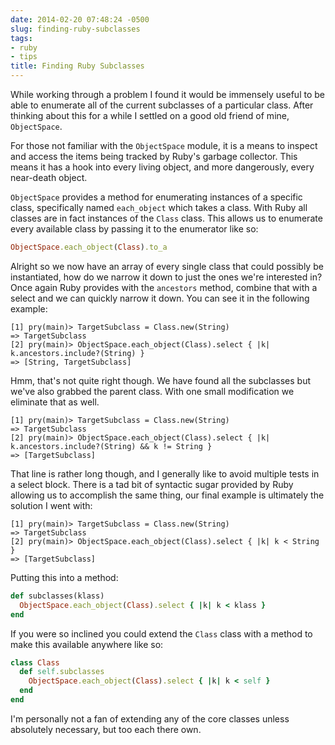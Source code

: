 ```yaml
---
date: 2014-02-20 07:48:24 -0500
slug: finding-ruby-subclasses
tags:
- ruby
- tips
title: Finding Ruby Subclasses
---
```


While working through a problem I found it would be immensely useful to be able
to enumerate all of the current subclasses of a particular class. After
thinking about this for a while I settled on a good old friend of mine,
`ObjectSpace`.

For those not familiar with the `ObjectSpace` module, it is a means to inspect
and access the items being tracked by Ruby's garbage collector. This means it
has a hook into every living object, and more dangerously, every near-death
object.

`ObjectSpace` provides a method for enumerating instances of a specific class,
specifically named `each_object` which takes a class. With Ruby all classes are
in fact instances of the `Class` class. This allows us to enumerate every
available class by passing it to the enumerator like so:

```ruby
ObjectSpace.each_object(Class).to_a
```

Alright so we now have an array of every single class that could possibly be
instantiated, how do we narrow it down to just the ones we're interested in?
Once again Ruby provides with the `ancestors` method, combine that with a
select and we can quickly narrow it down. You can see it in the following
example:

```
[1] pry(main)> TargetSubclass = Class.new(String)
=> TargetSubclass
[2] pry(main)> ObjectSpace.each_object(Class).select { |k| k.ancestors.include?(String) }
=> [String, TargetSubclass]
```

Hmm, that's not quite right though. We have found all the subclasses but we've
also grabbed the parent class. With one small modification we eliminate that as
well.

```
[1] pry(main)> TargetSubclass = Class.new(String)
=> TargetSubclass
[2] pry(main)> ObjectSpace.each_object(Class).select { |k| k.ancestors.include?(String) && k != String }
=> [TargetSubclass]
```

That line is rather long though, and I generally like to avoid multiple tests
in a select block. There is a tad bit of syntactic sugar provided by Ruby
allowing us to accomplish the same thing, our final example is ultimately the
solution I went with:

```
[1] pry(main)> TargetSubclass = Class.new(String)
=> TargetSubclass
[2] pry(main)> ObjectSpace.each_object(Class).select { |k| k < String }
=> [TargetSubclass]
```

Putting this into a method:

```ruby
def subclasses(klass)
  ObjectSpace.each_object(Class).select { |k| k < klass }
end
```

If you were so inclined you could extend the `Class` class with a method to
make this available anywhere like so:

```ruby
class Class
  def self.subclasses
    ObjectSpace.each_object(Class).select { |k| k < self }
  end
end
```

I'm personally not a fan of extending any of the core classes unless absolutely
necessary, but too each there own.
